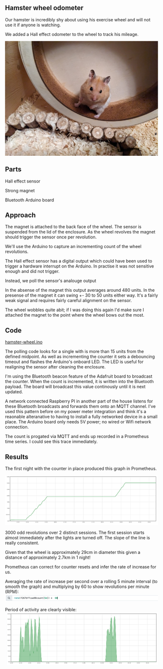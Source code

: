 ## Hamster wheel odometer

Our hamster is incredibly shy about using his exercise wheel and will not use it if anyone is watching.

We added a Hall effect odometer to the wheel to track his mileage.

![Zym the hamster on exercise wheel](zym-on-wheel.jpg)

## Parts

Hall effect sensor

Strong magnet

Bluetooth Arduino board



## Approach

The magnet is attached to the back face of the wheel. 
The sensor is suspended from the lid of the enclosure.
As the wheel revolves the magnet should trigger the sensor once per revolution.

We'll use the Arduino to capture an incrementing count of the wheel revolutions.


The Hall effect sensor has a digital output which could have been used to trigger a hardware interrupt
on the Arduino. In practise it was not sensitive enough and did not trigger. 

Instead, we poll the sensor's analouge output

In the absense of the magnet this output averages around 480 units.
In the presense of the magnet it can swing +- 30 to 50 units either way. 
It's a fairly weak signal and requires fairly careful alignment on the sensor.

The wheel wobbles quite abit; if I was doing this again I'd make sure I attached the magnet to the point
where the wheel bows out the most.



## Code

[hamster-wheel.ino](hamster-wheel.ino)

The polling code looks for a single with is more than 15 units from the defined midpoint.
As well as incrementing the counter it sets a debouncing timeout and flashes the Arduino's onboard LED.
The LED is useful for realigning the sensor after cleaning the enclosure.

I'm using the Bluetooth beacon feature of the Adafruit board to broadcast the counter.
When the count is incremented, it is written into the Bluetooth payload. The board will broadcast this value
continously until it is next updated.

A network connected Raspberry PI in another part of the house listens for these Bluetooth broadcasts and forwards them onto an MQTT channel.
I've used this pattern before on my power meter integration and think it's a reaonable alteranative to having to install a fully networked
device in a small place. The Arduino board only needs 5V power; no wired or Wifi network connection.

The count is progated via MQTT and ends up recorded in a Prometheus time series.
I could see this trace immediately.



## Results

The first night with the counter in place produced this graph in Prometheus.

![Wheel revolution counts vs time](count-vs-time.png)

3000 odd revolutions over 2 distinct sessions. The first session starts almost immediately after the lights are turned off.
The slope of the line is really consistent.

Given that the wheel is approximately 29cm in diameter this given a distance of approximately 2.7km in 1 night!


Prometheus can correct for counter resets and infer the rate of increase for us.

Averaging the rate of increase per second over a rolling 5 minute interval (to smooth the graph) and multiplying by 60 to show revolutions per minute (RPM):
![Rate query](rate-query.png)


Period of activity are clearly visible:
![5 minute average RPM](rate-5m-ave-rpm.png)




